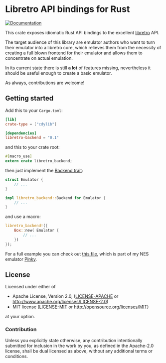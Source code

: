 # Libretro API bindings for Rust

[![Documentation](https://docs.rs/libretro-backend/badge.svg)](https://docs.rs/libretro-backend/*/libretro_backend/)

This crate exposes idiomatic Rust API bindings to the excellent [libretro] API.

The target audience of this library are emulator authors who want to turn
their emulator into a libretro core, which relieves them from the necessity of
creating a full blown frontend for their emulator and allows them to concentrate
on actual emulation.

In its current state there is still **a lot** of features missing, nevertheless
it should be useful enough to create a basic emulator.

As always, contributions are welcome!

[libretro]: http://www.libretro.com/index.php/api/

## Getting started

Add this to your `Cargo.toml`:

```toml
[lib]
crate-type = ["cdylib"]

[dependencies]
libretro-backend = "0.1"
```

and this to your crate root:

```rust
#[macro_use]
extern crate libretro_backend;
```

then just implement the [Backend trait]:

```rust
struct Emulator {
    // ...
}

impl libretro_backend::Backend for Emulator {
    // ...
}
```

and use a macro:

```rust
libretro_backend!({
    Box::new( Emulator {
        // ...
    })
});
```

For a full example you can check out [this file], which is part of my NES
emulator [Pinky].

[Backend trait]: https://docs.rs/libretro-backend/*/libretro_backend/trait.Backend.html
[this file]: https://github.com/koute/pinky/blob/master/pinky-libretro/src/lib.rs
[Pinky]: https://github.com/koute/pinky

## License

Licensed under either of

 * Apache License, Version 2.0, ([LICENSE-APACHE](LICENSE-APACHE) or http://www.apache.org/licenses/LICENSE-2.0)
 * MIT license ([LICENSE-MIT](LICENSE-MIT) or http://opensource.org/licenses/MIT)

at your option.

### Contribution

Unless you explicitly state otherwise, any contribution intentionally submitted
for inclusion in the work by you, as defined in the Apache-2.0 license,
shall be dual licensed as above, without any additional terms or conditions.
